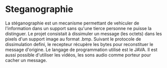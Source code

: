 # Steganographie
La stéganographie est un mecanisme permettant de vehiculer de l'information dans un support sans qu'une tierce personne ne puisse la distinguer. 
Le projet consistait à dissimuler un message (les octets) dans les pixels d'un support image au format .bmp. 
Suivant le protocole de dissimulation defini, le recepteur récupère les bytes pour reconstituer le message d'origine. 
Le langage de programmation utilisé est le JAVA. Il est aussi possible d'utiliser les vidéos, les sons audio comme porteur pour cacher un message.
